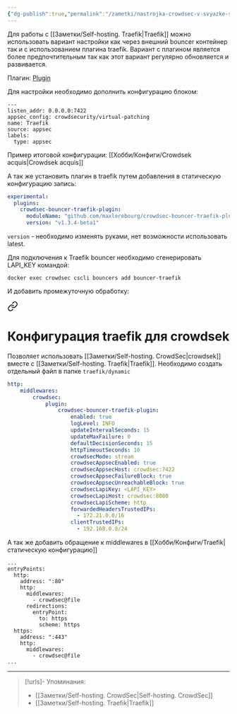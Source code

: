```yaml
---
{"dg-publish":true,"permalink":"/zametki/nastrojka-crowdsec-v-svyazke-s-traefik/","created":"2024-10-06 23:43","updated":"2024-10-06T23:50:40+03:00"}
---
```


Для работы с [[Заметки/Self-hosting. Traefik\|Traefik]] можно использовать вариант настройки как через внешний bouncer контейнер так и с использованием плагина traefik. Вариант с плагином является более предпочтительным так как этот вариант регулярно обновляется и развивается.

Плагин: [Plugin](https://plugins.traefik.io/plugins/6335346ca4caa9ddeffda116/crowdsec-bouncer-traefik-plugin)

Для настройки необходимо дополнить конфигурацию блоком:
```
---
listen_addr: 0.0.0.0:7422
appsec_config: crowdsecurity/virtual-patching
name: Traefik
source: appsec
labels:
  type: appsec
```

Пример итоговой конфигурации: [[Хобби/Конфиги/Crowdsek acquis\|Crowdsek acquis]]

А так же установить плагин в traefik путем добавления в статическую конфигурацию запись:
```yaml
experimental:
  plugins:
    crowdsec-bouncer-traefik-plugin:
      moduleName: "github.com/maxlerebourg/crowdsec-bouncer-traefik-plugin"
      version: "v1.3.4-beta1"
```

`version` - необходимо изменять руками, нет возможности использовать latest.

Для подключения к Traefik bouncer необходимо сгенерировать LAPI_KEY командой:
```shell
docker exec crowdsec cscli bouncers add bouncer-traefik
```

И добавить промежуточную обработку:

<div class="transclusion internal-embed is-loaded"><a class="markdown-embed-link" href="/konfigi/traefik-crowdsek/" aria-label="Open link"><svg xmlns="http://www.w3.org/2000/svg" width="24" height="24" viewBox="0 0 24 24" fill="none" stroke="currentColor" stroke-width="2" stroke-linecap="round" stroke-linejoin="round" class="svg-icon lucide-link"><path d="M10 13a5 5 0 0 0 7.54.54l3-3a5 5 0 0 0-7.07-7.07l-1.72 1.71"></path><path d="M14 11a5 5 0 0 0-7.54-.54l-3 3a5 5 0 0 0 7.07 7.07l1.71-1.71"></path></svg></a><div class="markdown-embed">

<div class="markdown-embed-title">

# Конфигурация traefik для crowdsek

</div>



Позволяет использовать [[Заметки/Self-hosting. CrowdSec\|crowdsek]] вместе с [[Заметки/Self-hosting. Traefik\|Traefik]]. Необходимо создать отдельный файл в папке `traefik/dynamic`

```yml
http:
    middlewares:
        crowdsec:
            plugin:
                crowdsec-bouncer-traefik-plugin:
                    enabled: true
                    logLevel: INFO
                    updateIntervalSeconds: 15
                    updateMaxFailure: 0
                    defaultDecisionSeconds: 15
                    httpTimeoutSeconds: 10
                    crowdsecMode: stream
                    crowdsecAppsecEnabled: true
                    crowdsecAppsecHost: crowdsec:7422
                    crowdsecAppsecFailureBlock: true
                    crowdsecAppsecUnreachableBlock: true
                    crowdsecLapiKey: <LAPI_KEY>     
                    crowdsecLapiHost: crowdsec:8080
                    crowdsecLapiScheme: http
                    forwardedHeadersTrustedIPs:
                      - 172.21.0.0/16                                                            # Reverse Proxy IP address 
                    clientTrustedIPs:
                      - 192.168.0.0/24
```

А так же добавить обращение к middlewares в [[Хобби/Конфиги/Traefik\|статическую конфигурацию]]
```
...
entryPoints:
  http:
    address: ":80"
    http:
      middlewares:
        - crowdsec@file
      redirections:
        entryPoint:
          to: https
          scheme: https
  https:
    address: ":443"
    http:
      middlewares:
        - crowdsec@file
...
```

</div></div>


---
> [!urls]- Упоминания:
> - [[Заметки/Self-hosting. CrowdSec\|Self-hosting. CrowdSec]]
> - [[Заметки/Self-hosting. Traefik\|Traefik]]